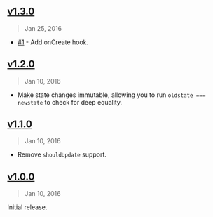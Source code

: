 ## [v1.3.0]
> Jan 25, 2016

- [#1] - Add onCreate hook.

[v1.3.0]: https://github.com/rstacruz/deku-stateful/compare/v1.2.0...v1.3.0

## [v1.2.0]
> Jan 10, 2016

- Make state changes immutable, allowing you to run `oldstate === newstate` to check for deep equality.

[v1.2.0]: https://github.com/rstacruz/deku-stateful/compare/v1.1.0...v1.2.0

## [v1.1.0]
> Jan 10, 2016

- Remove `shouldUpdate` support.

[v1.1.0]: https://github.com/rstacruz/deku-stateful/compare/v1.0.0...v1.1.0

## [v1.0.0]
> Jan 10, 2016

Initial release.

[v1.0.0]: https://github.com/rstacruz/deku-stateful/tree/v1.0.0
[#1]: https://github.com/rstacruz/deku-stateful/issues/1

